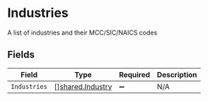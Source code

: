 # Industries

A list of industries and their MCC/SIC/NAICS codes


## Fields

| Field                                                | Type                                                 | Required                                             | Description                                          |
| ---------------------------------------------------- | ---------------------------------------------------- | ---------------------------------------------------- | ---------------------------------------------------- |
| `Industries`                                         | [][shared.Industry](../../models/shared/industry.md) | :heavy_minus_sign:                                   | N/A                                                  |